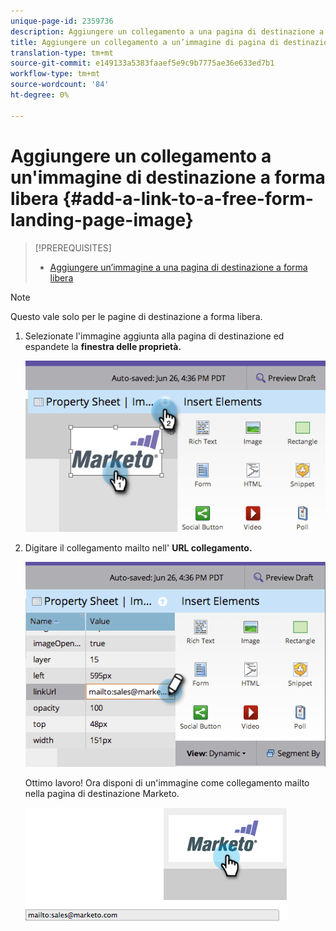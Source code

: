 ```yaml
---
unique-page-id: 2359736
description: Aggiungere un collegamento a una pagina di destinazione a forma libera - Documenti Marketo - Documentazione prodotto
title: Aggiungere un collegamento a un’immagine di pagina di destinazione a forma libera
translation-type: tm+mt
source-git-commit: e149133a5383faaef5e9c9b7775ae36e633ed7b1
workflow-type: tm+mt
source-wordcount: '84'
ht-degree: 0%

---
```



# Aggiungere un collegamento a un&#39;immagine di destinazione a forma libera {#add-a-link-to-a-free-form-landing-page-image}

>[!PREREQUISITES]
>
>* [Aggiungere un’immagine a una pagina di destinazione a forma libera](add-an-image-to-a-free-form-landing-page.md)

>



>[!NOTE]
>
>Questo vale solo per le pagine di destinazione a forma libera.

1. Selezionate l&#39;immagine aggiunta alla pagina di destinazione ed espandete la **finestra delle proprietà.**

   ![](assets/image2014-9-18-15-3a29-3a0.png)

1. Digitare il collegamento mailto nell&#39; **URL collegamento.**

   ![](assets/image2014-9-18-15-3a29-3a21.png)

   Ottimo lavoro! Ora disponi di un&#39;immagine come collegamento mailto nella pagina di destinazione Marketo.

   ![](assets/image2014-9-18-15-3a29-3a38.png)

